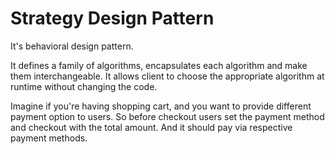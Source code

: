 # Strategy Design Pattern

It's behavioral design pattern.

It defines a family of algorithms, encapsulates each algorithm and make them interchangeable. It allows client to choose the appropriate algorithm at runtime without changing the code.

Imagine if you're having shopping cart, and you want to provide different payment option to users. So before checkout users set the payment method and checkout with the total amount. And it should pay via respective payment methods.

